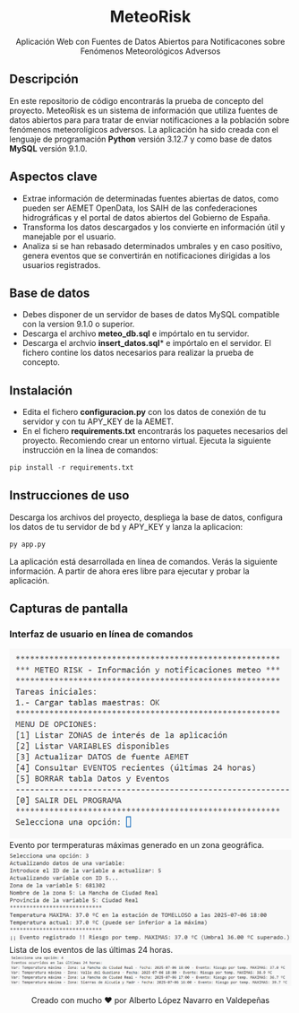 <h1 align="center">
    <br>
    MeteoRisk
    <br>
</h1>

<p align="center">
Aplicación Web con Fuentes de Datos Abiertos para Notificacones sobre Fenómenos Meteorológicos Adversos
</p>

## Descripción
En este repositorio de código encontrarás la prueba de concepto del proyecto. MeteoRisk es un sistema de información que utiliza fuentes de datos abiertos para para tratar de enviar notificaciones a la población sobre fenómenos meteorolígicos adversos.
La aplicación ha sido creada con el lenguaje de programación **Python** versión 3.12.7 y como base de datos **MySQL** versión 9.1.0.
## Aspectos clave
* Extrae información de determinadas fuentes abiertas de datos, como pueden ser AEMET OpenData, los SAIH de las confederaciones hidrográficas y el portal de datos abiertos del Gobierno de España.
* Transforma los datos descargados y los convierte en información útil y manejable por el usuario.
* Analiza si se han rebasado determinados umbrales y en caso positivo, genera eventos que se convertirán en notificaciones dirigidas a los usuarios registrados.
## Base de datos
* Debes disponer de un servidor de bases de datos MySQL compatible con la version 9.1.0 o superior.
* Descarga el archivo **meteo_db.sql** e impórtalo en tu servidor.
* Descarga el archvio **insert_datos.sql*** e impórtalo en el servidor. El fichero contine los datos necesarios para realizar la prueba de concepto.
## Instalación 
* Edita el fichero **configuracion.py** con los datos de conexión de tu servidor y con tu APY_KEY de la AEMET. 
* En el fichero **requirements.txt** encontrarás los paquetes necesarios del proyecto. Recomiendo crear un entorno virtual.
Ejecuta la siguiente instrucción en la línea de comandos:
```python
pip install -r requirements.txt
```
## Instrucciones de uso
Descarga los archivos del proyecto, despliega la base de datos, configura los datos de tu servidor de bd y APY_KEY y lanza la aplicacion:
```python
py app.py
```
La aplicación está desarrollada en línea de comandos. Verás la siguiente información. A partir de ahora eres libre para ejecutar y probar la aplicación.
## Capturas de pantalla
### Interfaz de usuario en línea de comandos
![Screenshot 1](/img/imagen1.png)
Evento por termperaturas máximas generado en un zona geográfica.
![Screenshot 2](/img/imagen2.png)
Lista de los eventos de las últimas 24 horas.
![Screenshot 3](/img/imagen3.png)
<p align="center">
 Creado con mucho ❤️ por Alberto López Navarro en Valdepeñas
</p>
